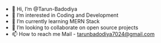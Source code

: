 - 👋 Hi, I’m @Tarun-Badodiya
- 👀 I’m interested in Coding and Development
- 🌱 I’m currently learning MERN Stack
- 💞️ I’m looking to collaborate on open source projects
- 📫 How to reach me Mail - tarunbadodiya7024@gmail.com

<!---
Tarun-Badodiya/Tarun-Badodiya is a ✨ special ✨ repository because its `README.md` (this file) appears on your GitHub profile.
You can click the Preview link to take a look at your changes.
--->
